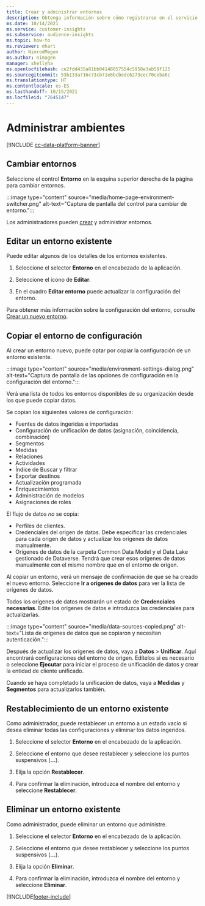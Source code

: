 ```yaml
---
title: Crear y administrar entornos
description: Obtenga información sobre cómo registrarse en el servicio y cómo administrar los entornos.
ms.date: 10/14/2021
ms.service: customer-insights
ms.subservice: audience-insights
ms.topic: how-to
ms.reviewer: mhart
author: NimrodMagen
ms.author: nimagen
manager: shellyha
ms.openlocfilehash: ce2fdd435a81bb04148057554c5958e3ab59f125
ms.sourcegitcommit: 53b133a716c73cb71e8bcbedc6273cec70ceba6c
ms.translationtype: HT
ms.contentlocale: es-ES
ms.lasthandoff: 10/15/2021
ms.locfileid: "7645147"
---
```

# <a name="manage-environments"></a>Administrar ambientes

[!INCLUDE [cc-data-platform-banner](../includes/cc-data-platform-banner.md)]

## <a name="switch-environments"></a>Cambiar entornos

Seleccione el control **Entorno** en la esquina superior derecha de la página para cambiar entornos.

:::image type="content" source="media/home-page-environment-switcher.png" alt-text="Captura de pantalla del control para cambiar de entorno.":::

Los administradores pueden [crear](create-environment.md) y administrar entornos.

## <a name="edit-an-existing-environment"></a>Editar un entorno existente

Puede editar algunos de los detalles de los entornos existentes.

1.  Seleccione el selector **Entorno** en el encabezado de la aplicación.

2.  Seleccione el icono de **Editar**.

3. En el cuadro **Editar entorno** puede actualizar la configuración del entorno.

Para obtener más información sobre la configuración del entorno, consulte [Crear un nuevo entorno](create-environment.md).

## <a name="copy-the-environment-configuration"></a>Copiar el entorno de configuración

Al crear un entorno nuevo, puede optar por copiar la configuración de un entorno existente. 

:::image type="content" source="media/environment-settings-dialog.png" alt-text="Captura de pantalla de las opciones de configuración en la configuración del entorno.":::

Verá una lista de todos los entornos disponibles de su organización desde los que puede copiar datos.

Se copian los siguientes valores de configuración:

- Fuentes de datos ingeridas e importadas
- Configuración de unificación de datos (asignación, coincidencia, combinación)
- Segmentos
- Medidas
- Relaciones
- Actividades
- Índice de Buscar y filtrar
- Exportar destinos
- Actualización programada
- Enriquecimientos
- Administración de modelos
- Asignaciones de roles

El flujo de datos *no* se copia:

- Perfiles de clientes.
- Credenciales del origen de datos. Debe especificar las credenciales para cada origen de datos y actualizar los orígenes de datos manualmente.
- Orígenes de datos de la carpeta Common Data Model y el Data Lake gestionado de Dataverse. Tendrá que crear esos orígenes de datos manualmente con el mismo nombre que en el entorno de origen.

Al copiar un entorno, verá un mensaje de confirmación de que se ha creado el nuevo entorno. Seleccione **Ir a orígenes de datos** para ver la lista de orígenes de datos.

Todos los orígenes de datos mostrarán un estado de **Credenciales necesarias**. Edite los orígenes de datos e introduzca las credenciales para actualizarlas.

:::image type="content" source="media/data-sources-copied.png" alt-text="Lista de orígenes de datos que se copiaron y necesitan autenticación.":::

Después de actualizar los orígenes de datos, vaya a **Datos** > **Unificar**. Aquí encontrará configuraciones del entorno de origen. Edítelos si es necesario o seleccione **Ejecutar** para iniciar el proceso de unificación de datos y crear la entidad de cliente unificado.

Cuando se haya completado la unificación de datos, vaya a **Medidas** y **Segmentos** para actualizarlos también.

## <a name="reset-an-existing-environment"></a>Restablecimiento de un entorno existente

Como administrador, puede restablecer un entorno a un estado vacío si desea eliminar todas las configuraciones y eliminar los datos ingeridos.

1.  Seleccione el selector **Entorno** en el encabezado de la aplicación. 

2.  Seleccione el entorno que desee restablecer y seleccione los puntos suspensivos (**...**). 

3. Elija la opción **Restablecer**. 

4.  Para confirmar la eliminación, introduzca el nombre del entorno y seleccione **Restablecer**.

## <a name="delete-an-existing-environment"></a>Eliminar un entorno existente

Como administrador, puede eliminar un entorno que administre.

1.  Seleccione el selector **Entorno** en el encabezado de la aplicación.

2.  Seleccione el entorno que desee restablecer y seleccione los puntos suspensivos (**...**). 

3. Elija la opción **Eliminar**. 

4.  Para confirmar la eliminación, introduzca el nombre del entorno y seleccione **Eliminar**.


[!INCLUDE[footer-include](../includes/footer-banner.md)]
